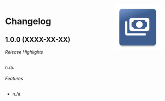 <img src="docs/img/icon.png" height="150" align="right">

# Changelog

## 1.0.0 (XXXX-XX-XX)

###### Release Highlights
n./a.

###### Features
* n./a.
